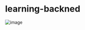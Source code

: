 # learning-backned

![image](https://github.com/user-attachments/assets/896fe9d5-24b4-41f3-aeed-29de7ae99a8d)
